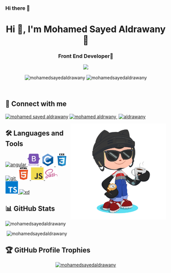 ### Hi there 👋

<h1 align="center">Hi 👋, I'm Mohamed Sayed Aldrawany 👑</h1>
<h3 align="center">Front End Developer💎</h3>
<p align="center"> <img src="https://readme-typing-svg.herokuapp.com?lines=Welcome,+Let's+follow+each+other+💖" /> </p>
<p align="center"> <img src="https://komarev.com/ghpvc/?username=mohamedsayedaldrawany&label=Profile%20views&color=004080&style=flat" alt="mohamedsayedaldrawany" height="30" width="180" />
	           <img src="https://img.shields.io/github/followers/mohamedsayedaldrawany?label=Followers&color=800000&style=flat" alt="mohamedsayedaldrawany" height="30" width="120" />
</p>
<br>



## 📩 Connect with me
<p align="left">
<a href="https://www.linkedin.com/in/mohamed-sayed-aldrawany-17750a1ab/" target="blank"><img align="center" src="https://raw.githubusercontent.com/rahuldkjain/github-profile-readme-generator/master/src/images/icons/Social/linked-in-alt.svg" alt="mohamed sayed aldrawany" height="50" width="60" /></a>
<a href="https://fb.com/mohamed aldrwany ‏" target="blank"><img align="center" src="https://raw.githubusercontent.com/rahuldkjain/github-profile-readme-generator/master/src/images/icons/Social/facebook.svg" alt="mohamed aldrwany ‏" height="50" width="60" /></a>
<a href="https://instagram.com/aldrawany" target="blank"><img align="center" src="https://raw.githubusercontent.com/rahuldkjain/github-profile-readme-generator/master/src/images/icons/Social/instagram.svg" alt="aldrawany" height="50" width="60" /></a>
</p>
<img alt="Night Coding" src="https://raw.githubusercontent.com/AhmedFathyDev/AhmedFathyDev/main/GitHub.png" align="right" height="300"/>

## 🛠 Languages and Tools
<p align="left"> <a href="https://angular.io" target="_blank" rel="noreferrer"> <img src="https://angular.io/assets/images/logos/angular/angular.svg" alt="angular" width="40" height="40"/> </a> <a href="https://getbootstrap.com" target="_blank" rel="noreferrer"> <img src="https://raw.githubusercontent.com/devicons/devicon/master/icons/bootstrap/bootstrap-plain-wordmark.svg" alt="bootstrap" width="40" height="40"/> </a> <a href="https://www.cprogramming.com/" target="_blank" rel="noreferrer"> <img src="https://raw.githubusercontent.com/devicons/devicon/master/icons/c/c-original.svg" alt="c" width="40" height="40"/> </a> <a href="https://www.w3schools.com/css/" target="_blank" rel="noreferrer"> <img src="https://raw.githubusercontent.com/devicons/devicon/master/icons/css3/css3-original-wordmark.svg" alt="css3" width="40" height="40"/> </a> <a href="https://git-scm.com/" target="_blank" rel="noreferrer"> <img src="https://www.vectorlogo.zone/logos/git-scm/git-scm-icon.svg" alt="git" width="40" height="40"/> </a> <a href="https://www.w3.org/html/" target="_blank" rel="noreferrer"> <img src="https://raw.githubusercontent.com/devicons/devicon/master/icons/html5/html5-original-wordmark.svg" alt="html5" width="40" height="40"/> </a> <a href="https://developer.mozilla.org/en-US/docs/Web/JavaScript" target="_blank" rel="noreferrer"> <img src="https://raw.githubusercontent.com/devicons/devicon/master/icons/javascript/javascript-original.svg" alt="javascript" width="40" height="40"/> </a> <a href="https://sass-lang.com" target="_blank" rel="noreferrer"> <img src="https://raw.githubusercontent.com/devicons/devicon/master/icons/sass/sass-original.svg" alt="sass" width="40" height="40"/> </a> <a href="https://www.typescriptlang.org/" target="_blank" rel="noreferrer"> <img src="https://raw.githubusercontent.com/devicons/devicon/master/icons/typescript/typescript-original.svg" alt="typescript" width="40" height="40"/> </a> <a href="https://www.adobe.com/products/xd.html" target="_blank" rel="noreferrer"> <img src="https://cdn.worldvectorlogo.com/logos/adobe-xd.svg" alt="xd" width="40" height="40"/> </a> </p>


## 📊 GitHub Stats

<p align="left"> <img  src="https://github-readme-stats.vercel.app/api/top-langs?username=mohamedsayedaldrawany&show_icons=true&locale=en&layout=compact&theme=radical&hide_border=true" alt="mohamedsayedaldrawany" /> </p>
<p align="left"> &nbsp;<img  src="https://github-readme-stats.vercel.app/api?username=mohamedsayedaldrawany&show_icons=true&locale=en&theme=tokyonight" alt="mohamedsayedaldrawany" /> </p>

## 🏆 GitHub Profile Trophies
<p align="center">
 <a href="https://github.com/ryo-ma/github-profile-trophy"><img src="https://github-profile-trophy.vercel.app/?username=mohamedsayedaldrawany&theme=algolia" alt="mohamedsayedaldrawany" /></a> </p>

